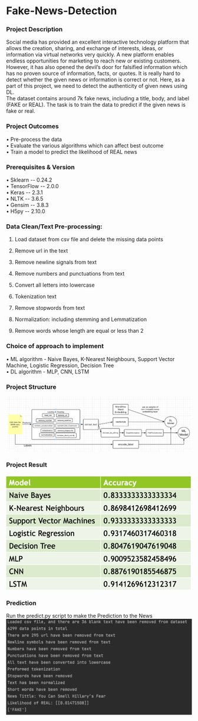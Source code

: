 # Fake-News-Detection

### Project Description
Social media has provided an excellent interactive technology platform that allows the creation, sharing, and exchange of interests, ideas, or information via virtual networks very quickly. A new platform enables endless opportunities for marketing to reach new or existing customers. However, it has also opened the devil’s door for falsified information which has no proven source of information, facts, or quotes. It is really hard to detect whether the given news or information is correct or not. Here, as a part of this project, we need to detect the authenticity of given news using DL.              
The dataset contains around 7k fake news, including a title, body, and label (FAKE or REAL). The task is to train the data to predict if the given news is fake or real.

### Project Outcomes
•	Pre-process the data  
•	Evaluate the various algorithms which can affect best outcome  
•	Train a model to predict the likelihood of REAL news

### Prerequisites & Version
•	Sklearn -- 0.24.2  
•	TensorFlow -- 2.0.0  
•	Keras -- 2.3.1  
•	NLTK -- 3.6.5  
•	Gensim -- 3.8.3  
•	H5py -- 2.10.0  

### Data Clean/Text Pre-processing:
  1. Load dataset from csv file and delete the missing data points

  2. Remove url in the text

  3. Remove newline signals from text

  4. Remove numbers and punctuations from text

  5. Convert all letters into lowercase

  6. Tokenization text

  7. Remove stopwords from text

  8. Normalization: including stemming and Lemmatization

  9. Remove words whose length are equal or less than 2

### Choice of approach to implement
•	ML algorithm - Naive Bayes, K-Nearest Neighbours, Support Vector Machine, Logistic Regression, Decision Tree  
•	DL algorithm - MLP, CNN, LSTM

### Project Structure
![avatar](https://github.com/SLAM-CROC/Fake-news-detection/blob/main/imgs/Proposed%20Approach%20Outline.png?raw=true)

### Project Result
![avatar](https://github.com/SLAM-CROC/Fake-news-detection/blob/main/imgs/result.png?raw=true)

### Prediction
Run the predict.py script to make the Prediction to the News
![avatar](https://github.com/SLAM-CROC/Fake-news-detection/blob/main/imgs/Picture1.png?raw=true)
